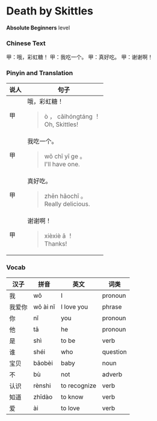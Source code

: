 # Death by Skittles
**Absolute Beginners** level
### Chinese Text
甲：哦，彩虹糖！
甲：我吃一个。
甲：真好吃。
甲：谢谢啊！

### Pinyin and Translation
|说人|句子|
|----|----|
|甲|哦，彩虹糖！<blockquote>ò ， cǎihóngtáng ！<br />Oh, Skittles!</blockquote>|
|甲|我吃一个。<blockquote>wǒ chī yī ge 。<br />I'll have one.</blockquote>|
|甲|真好吃。<blockquote>zhēn hǎochī 。<br />Really delicious.</blockquote>|
|甲|谢谢啊！<blockquote>xièxiè ā ！<br />Thanks!</blockquote>|
### Vocab
|汉子|拼音|英文|词类|
|----|----|----|----|
|我|wǒ|I|pronoun|
|我爱你|wǒ ài nǐ|I love you|phrase|
|你|nǐ|you|pronoun|
|他|tā|he|pronoun|
|是|shì|to be|verb|
|谁|shéi|who|question|
|宝贝|bǎobèi|baby|noun|
|不|bù|not|adverb|
|认识|rènshi|to recognize|verb|
|知道|zhīdào|to know|verb|
|爱|ài|to love|verb|